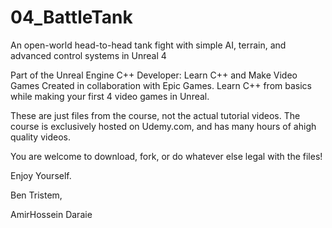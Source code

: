 # 04_BattleTank
An open-world head-to-head tank fight with simple AI, terrain, and advanced control systems in Unreal 4

Part of the Unreal Engine C++ Developer: Learn C++ and Make Video Games Created in collaboration with Epic Games. Learn C++ from basics while making your first 4 video games in Unreal.

These are just files from the course, not the actual tutorial videos. The course is exclusively hosted on Udemy.com, and has many hours of ahigh quality videos.

You are welcome to download, fork, or do whatever else legal with the files!

Enjoy Yourself.

Ben Tristem,

AmirHossein Daraie
